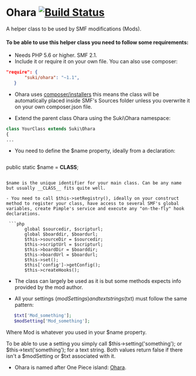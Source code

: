 Ohara  [![Build Status](https://travis-ci.org/MissAllSunday/Ohara.svg?branch=master)](https://travis-ci.org/MissAllSunday/Ohara)
=====

A helper class to be used by SMF modifications (Mods).

#### To be able to use this helper class you need to follow some requirements:

- Needs PHP 5.6 or higher. SMF 2.1.
- Include it or require it on your own file. You can also use composer:

 ```json
"require": {
		"suki/ohara": "~1.1",
	}
 ```

  - Ohara uses [composer/installers](https://github.com/composer/installers) this means the class will be automatically placed inside SMF's Sources folder unless you overwrite it on your own composer.json file.


- Extend the parent class Ohara using the Suki\Ohara namespace:

 ```php
class YourClass extends Suki\Ohara
{
...
 ```

- You need to define the $name property, ideally from a declaration:

  ```php
public static $name = __CLASS__;
 ```

$name is the unique identifier for your main class. Can be any name but usually __CLASS__ fits quite well.

- You need to call $this->setRegistry(), ideally on your construct method to register your class, have access to several SMF's global variables, create Pimple's service and execute any "on-the-fly" hook declarations.

  ```php
		global $sourcedir, $scripturl;
		global $boarddir, $boardurl;
		$this->sourceDir = $sourcedir;
		$this->scriptUrl = $scripturl;
		$this->boardDir = $boarddir;
		$this->boardUrl = $boardurl;
		$this->set();
		$this['config']->getConfig();
		$this->createHooks();
 ```

- The class can largely be used as it is but some methods expects info provided by the mod author.

- All your settings ($modSettings) and text strings ($txt) must follow the same pattern:

 ```php
	$txt['Mod_something'];
	$modSetting['Mod_something'];
 ```

Where Mod is whatever you used in your $name property.

To be able to use a setting you simply call $this->setting('something'); or $this->text('something'); for a text string. Both values return false if there isn't a $modSetting or $txt associated with it.

- Ohara is named after One Piece island: [Ohara](http://onepiece.wikia.com/wiki/Ohara).
